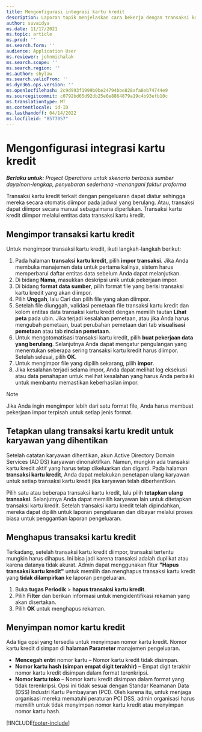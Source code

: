 ```yaml
---
title: Mengonfigurasi integrasi kartu kredit
description: Laporan topik menjelaskan cara bekerja dengan transaksi kartu kredit yang terkait dengan pengeluaran.
author: suvaidya
ms.date: 11/17/2021
ms.topic: article
ms.prod: ''
ms.search.form: ''
audience: Application User
ms.reviewer: johnmichalak
ms.search.scope: ''
ms.search.region: ''
ms.author: shylaw
ms.search.validFrom: ''
ms.dyn365.ops.version: ''
ms.openlocfilehash: 2c9d993f1999b0be24794bbe828afa8eb74744e9
ms.sourcegitcommit: c0792bd65d92db25e0e8864879a19c4b93efb10c
ms.translationtype: MT
ms.contentlocale: id-ID
ms.lasthandoff: 04/14/2022
ms.locfileid: "8577057"
---
```

# <a name="set-up-credit-card-integration"></a>Mengonfigurasi integrasi kartu kredit

_**Berlaku untuk:** Project Operations untuk skenario berbasis sumber daya/non-lengkap, penyebaran sederhana -menangani faktur proforma_

Transaksi kartu kredit terkait dengan pengeluaran dapat diatur sehingga mereka secara otomatis diimpor pada jadwal yang berulang. Atau, transaksi dapat diimpor secara manual sebagaimana diperlukan. Transaksi kartu kredit diimpor melalui entitas data transaksi kartu kredit.

## <a name="import-credit-card-transactions"></a>Mengimpor transaksi kartu kredit

Untuk mengimpor transaksi kartu kredit, ikuti langkah-langkah berikut:

1. Pada halaman **transaksi kartu kredit**, pilih **impor transaksi**. Jika Anda membuka manajemen data untuk pertama kalinya, sistem harus memperbarui daftar entitas data sebelum Anda dapat melanjutkan.
2. Di bidang **Nama**, masukkan deskripsi unik untuk pekerjaan impor.
3. Di bidang **format data sumber**, pilih format file yang berisi transaksi kartu kredit yang akan diimpor.
4. Pilih **Unggah**, lalu Cari dan pilih file yang akan diimpor.
5. Setelah file diunggah, validasi pemetaan file transaksi kartu kredit dan kolom entitas data transaksi kartu kredit dengan memilih tautan **Lihat peta** pada ubin. Jika terjadi kesalahan pemetaan, atau jika Anda harus mengubah pemetaan, buat perubahan pemetaan dari tab **visualisasi pemetaan** atau tab **rincian pemetaan**.
6. Untuk mengotomatisasi transaksi kartu kredit, pilih **buat pekerjaan data yang berulang**. Selanjutnya Anda dapat mengatur pengulangan yang menentukan seberapa sering transaksi kartu kredit harus diimpor. Setelah selesai, pilih **OK**.
7. Untuk mengimpor file yang dipilih sekarang, pilih **impor**.
8. Jika kesalahan terjadi selama impor, Anda dapat melihat log eksekusi atau data penahapan untuk melihat kesalahan yang harus Anda perbaiki untuk membantu memastikan keberhasilan impor.

> [!NOTE]
> Jika Anda ingin mengimpor lebih dari satu format file, Anda harus membuat pekerjaan impor terpisah untuk setiap jenis format.

## <a name="reassign-the-credit-card-transactions-for-terminated-employees"></a>Tetapkan ulang transaksi kartu kredit untuk karyawan yang dihentikan

Setelah catatan karyawan dihentikan, akun Active Directory Domain Services (AD DS) karyawan dinonaktifkan. Namun, mungkin ada transaksi kartu kredit aktif yang harus tetap dikeluarkan dan diganti. Pada halaman **transaksi kartu kredit**, Anda dapat melakukan penetapan ulang karyawan untuk setiap transaksi kartu kredit jika karyawan telah diberhentikan.

Pilih satu atau beberapa transaksi kartu kredit, lalu pilih **tetapkan ulang transaksi**. Selanjutnya Anda dapat memilih karyawan lain untuk ditetapkan transaksi kartu kredit. Setelah transaksi kartu kredit telah dipindahkan, mereka dapat dipilih untuk laporan pengeluaran dan dibayar melalui proses biasa untuk penggantian laporan pengeluaran.

## <a name="delete-credit-card-transactions"></a>Menghapus transaksi kartu kredit 

Terkadang, setelah transaksi kartu kredit diimpor, transaksi tertentu mungkin harus dihapus. Ini bisa jadi karena transaksi adalah duplikat atau karena datanya tidak akurat. Admin dapat menggunakan fitur **"Hapus transaksi kartu kredit"** untuk memilih dan menghapus transaksi kartu kredit yang **tidak dilampirkan** ke laporan pengeluaran. 

1. Buka **tugas Periodik** > **hapus transaksi kartu kredit**.
2. Pilih **Filter** dan berikan informasi untuk mengidentifikasi rekaman yang akan disertakan.
3. Pilih **OK** untuk menghapus rekaman. 

## <a name="storing-credit-card-numbers"></a>Menyimpan nomor kartu kredit

Ada tiga opsi yang tersedia untuk menyimpan nomor kartu kredit. Nomor kartu kredit disimpan di **halaman Parameter** manajemen pengeluaran.

- **Mencegah entri** nomor kartu – Nomor kartu kredit tidak disimpan.
- **Nomor kartu hash (simpan empat digit terakhir)** – Empat digit terakhir nomor kartu kredit disimpan dalam format terenkripsi.
- **Nomor kartu toko** – Nomor kartu kredit disimpan dalam format yang tidak terenkripsi. Opsi ini tidak sesuai dengan Standar Keamanan Data (DSS) Industri Kartu Pembayaran (PCI). Oleh karena itu, untuk menjaga organisasi mereka mematuhi peraturan PCI DSS, admin organisasi harus memilih untuk tidak menyimpan nomor kartu kredit atau menyimpan nomor kartu hash.

[!INCLUDE[footer-include](../includes/footer-banner.md)]
